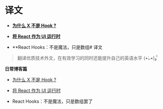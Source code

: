 # 译文

* **[为什么 X 不是 Hook ?](./why-isnt-x-a-hook.md)**

* **[将 React 作为 UI 运行时](./react-as-a-ui-runtime.md)**


* **React Hooks：不是魔法，只是数组# 译文

> 翻译优质技术外文，在有效学习的同时还能提升自己的英语水平 (•̀ᴗ•́)و ̑̑

**日常博客篇**

- [为什么 X 不是 Hook ?](./why-isnt-x-a-hook.md)
- [将 React 作为 UI 运行时](./react-as-a-ui-runtime.md)

- React Hooks：不是魔法，只是数组罢了
